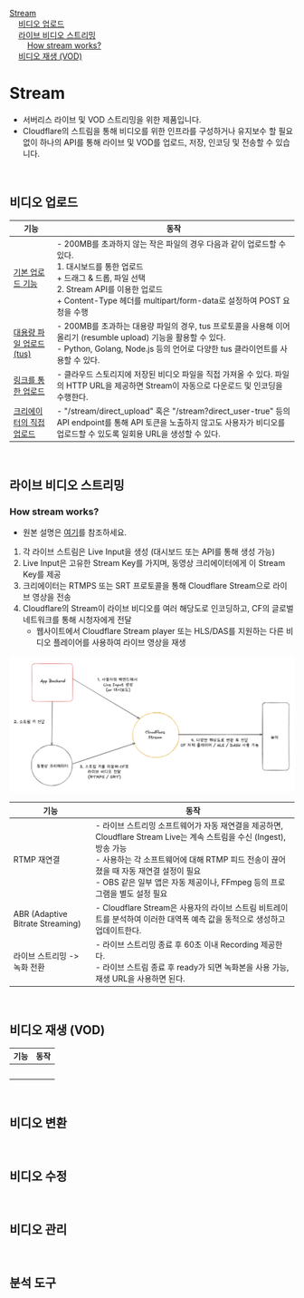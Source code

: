 [Stream](#stream) <br>
&nbsp;&nbsp;&nbsp;&nbsp;[비디오 업로드](#비디오-업로드) <br>
&nbsp;&nbsp;&nbsp;&nbsp;[라이브 비디오 스트리밍](#라이브-비디오-스트리밍) <br>
&nbsp;&nbsp;&nbsp;&nbsp;&nbsp;&nbsp;&nbsp;&nbsp;[How stream works?](#how-stream-works) <br>
&nbsp;&nbsp;&nbsp;&nbsp;[비디오 재생 (VOD)](#비디오-재생-vod) <br>


# Stream
- 서버리스 라이브 및 VOD 스트리밍을 위한 제품입니다.
- Cloudflare의 스트림을 통해 비디오를 위한 인프라를 구성하거나 유지보수 할 필요 없이 하나의 API를 통해 라이브 및 VOD를 업로드, 저장, 인코딩 및 전송할 수 있습니다.
<br>


## 비디오 업로드

| 기능  | 동작 |
|------|----|
| [기본 업로드 기능](https://developers.cloudflare.com/stream/uploading-videos/upload-video-file/) | - 200MB를 초과하지 않는 작은 파일의 경우 다음과 같이 업로드할 수 있다. <br>1. 대시보드를 통한 업로드 <br> + 드래그 & 드롭, 파일 선택 <br>2. Stream API를 이용한 업로드 <br> + Content-Type 헤더를 multipart/form-data로 설정하여 POST 요청을 수행 |
| [대용량 파일 업로드 (tus)](https://developers.cloudflare.com/stream/uploading-videos/resumable-uploads/) | - 200MB를 초과하는 대용량 파일의 경우, tus 프로토콜을 사용해 이어 올리기 (resumble upload) 기능을 활용할 수 있다. <br>- Python, Golang, Node.js 등의 언어로 다양한 tus 클라이언트를 사용할 수 있다. |
| [링크를 통한 업로드](https://developers.cloudflare.com/stream/uploading-videos/upload-via-link/) | - 클라우드 스토리지에 저장된 비디오 파일을 직접 가져올 수 있다. 파일의 HTTP URL을 제공하면 Stream이 자동으로 다운로드 및 인코딩을 수행한다.|
| [크리에이터의 직접 업로드](https://developers.cloudflare.com/stream/uploading-videos/direct-creator-uploads/) | - "/stream/direct_upload" 혹은 "/stream?direct_user-true" 등의 API endpoint를 통해 API 토큰을 노출하지 않고도 사용자가 비디오를 업로드할 수 있도록 일회용 URL을 생성할 수 있다. |

<br>


## 라이브 비디오 스트리밍

### How stream works?
- 원본 설명은 [여기](https://developers.cloudflare.com/stream/stream-live/)를 참조하세요.

1. 각 라이브 스트림은 Live Input을 생성 (대시보드 또는 API를 통해 생성 가능)
2. Live Input은 고유한 Stream Key를 가지며, 동영상 크리에이터에게 이 Stream Key를 제공
3. 크리에이터는 RTMPS 또는 SRT 프로토콜을 통해 Cloudflare Stream으로 라이브 영상을 전송
4. Cloudflare의 Stream이 라이브 비디오를 여러 해당도로 인코딩하고, CF의 글로벌 네트워크를 통해 시청자에게 전달
     - 웹사이트에서 Cloudflare Stream player 또는 HLS/DAS를 지원하는 다른 비디오 플레이어를 사용하여 라이브 영상을 재생

![How live stream works](../assets/img/how_cloudflare_live_stream_works.png)

| 기능  | 동작 |
|------|----|
| RTMP 재연결  | - 라이브 스트리밍 소프트웨어가 자동 재연결을 제공하면, Cloudflare Stream Live는 계속 스트림을 수신 (Ingest), 방송 가능 <br>- 사용하는 각 소프트웨어에 대해 RTMP 피드 전송이 끊어졌을 때 자동 재연결 설정이 필요 <br>- OBS 같은 일부 앱은 자동 제공이나, FFmpeg 등의 프로그램을 별도 설정 필요 |
| ABR (Adaptive Bitrate Streaming)  | - Cloudflare Stream은 사용자의 라이브 스트림 비트레이트를 분석하여 이러한 대역폭 예측 값을 동적으로 생성하고 업데이트한다. |
| 라이브 스트리밍 -> 녹화 전환  | - 라이브 스트리밍 종료 후 60초 이내 Recording 제공한다. <br>- 라이브 스트림 종료 후 ready가 되면 녹화본을 사용 가능, 재생 URL을 사용하면 된다. |


<br>

## 비디오 재생 (VOD)

| 기능  | 동작 |
|------|----|
|   |  |
|   |  |
|   |  |
|   |  |
|   |  |

<br>

## 비디오 변환

<br>

## 비디오 수정

<br>

## 비디오 관리

<br>

## 분석 도구